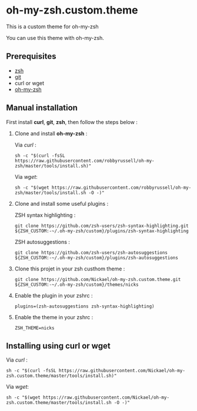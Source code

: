 # oh-my-zsh.custom.theme

This is a custom theme for oh-my-zsh

You can use this theme with oh-my-zsh.

## Prerequisites

* [zsh](https://github.com/robbyrussell/oh-my-zsh/wiki/Installing-ZSH)
* [git](https://git-scm.com/book/en/v2/Getting-Started-Installing-Git)
* curl or wget
* [oh-my-zsh](https://github.com/robbyrussell/oh-my-zsh)

## Manual installation

First install **curl**, **git**, **zsh**, then follow the steps below :

1. Clone and install **oh-my-zsh** :

    Via *curl* :
    ```
    sh -c "$(curl -fsSL https://raw.githubusercontent.com/robbyrussell/oh-my-zsh/master/tools/install.sh)"
    ```

    Via *wget*:
    ```
    sh -c "$(wget https://raw.githubusercontent.com/robbyrussell/oh-my-zsh/master/tools/install.sh -O -)"
    ```
2. Clone and install some useful plugins :

    ZSH syntax highlighting :
    ```
    git clone https://github.com/zsh-users/zsh-syntax-highlighting.git ${ZSH_CUSTOM:-~/.oh-my-zsh/custom}/plugins/zsh-syntax-highlighting
    ```
    ZSH autosuggestions :
    ```
    git clone https://github.com/zsh-users/zsh-autosuggestions ${ZSH_CUSTOM:-~/.oh-my-zsh/custom}/plugins/zsh-autosuggestions
    ```
3. Clone this projet in your zsh custhom theme :
    ```
    git clone https://github.com/Nickael/oh-my-zsh.custom.theme.git ${ZSH_CUSTOM:-~/.oh-my-zsh/custom}/themes/nicks
    ```
4. Enable the plugin in your zshrc :
    ```
    plugins=(zsh-autosuggestions zsh-syntax-highlighting)
    ```
5. Enable the theme in your zshrc :
    ```
    ZSH_THEME=nicks
    ```

## Installing using curl or wget


Via *curl* :

    sh -c "$(curl -fsSL https://raw.githubusercontent.com/Nickael/oh-my-zsh.custom.theme/master/tools/install.sh)"

Via *wget*:

    sh -c "$(wget https://raw.githubusercontent.com/Nickael/oh-my-zsh.custom.theme/master/tools/install.sh -O -)"
